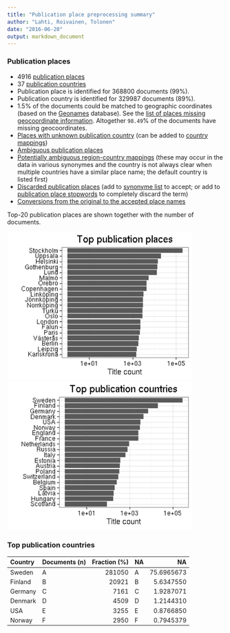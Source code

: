 ```yaml
---
title: "Publication place preprocessing summary"
author: "Lahti, Roivainen, Tolonen"
date: "2016-06-20"
output: markdown_document
---
```


### Publication places

 * 4916 [publication places](output.tables/publication_place_accepted.csv)
 * 37 [publication countries](output.tables/country_accepted.csv) 
 * Publication place is identified for 368800 documents (99%). 
 * Publication country is identified for 329987 documents (89%).
 * 1.5% of the documents could be matched to geographic coordinates (based on the [Geonames](http://download.geonames.org/export/dump/) database). See the [list of places missing geocoordinate information](output.tables/absentgeocoordinates.csv). Altogether ``98.49``% of the documents have missing geocoordinates.
 * [Places with unknown publication country](output.tables/publication_place_missingcountry.csv) (can be added to [country mappings](https://github.com/rOpenGov/bibliographica/blob/master/inst/extdata/reg2country.csv))
 * [Ambiguous publication places](output.tables/publication_place_ambiguous.csv)
 * [Potentially ambiguous region-country mappings](output.tables/publication_country_ambiguous.csv) (these may occur in the data in various synonymes and the country is not always clear when multiple countries have a similar place name; the default country is listed first)
 * [Discarded publication places](output.tables/publication_place_discarded.csv) (add to [synonyme list](https://github.com/rOpenGov/bibliographica/blob/master/inst/extdata/PublicationPlaceSynonymes.csv) to accept; or add to [publication place stopwords](https://github.com/rOpenGov/bibliographica/blob/master/inst/extdata/stopwords_for_place.csv) to completely discard the term)
 * [Conversions from the original to the accepted place names](output.tables/publication_place_conversion_nontrivial.csv)

Top-20 publication places are shown together with the number of documents.

<img src="figure/summaryplace-1.png" title="plot of chunk summaryplace" alt="plot of chunk summaryplace" width="430px" /><img src="figure/summaryplace-2.png" title="plot of chunk summaryplace" alt="plot of chunk summaryplace" width="430px" />


### Top publication countries


|Country |Documents (n) | Fraction (%)|NA |         NA|
|:-------|:-------------|------------:|:--|----------:|
|Sweden  |A             |       281050|A  | 75.6965673|
|Finland |B             |        20921|B  |  5.6347550|
|Germany |C             |         7161|C  |  1.9287071|
|Denmark |D             |         4509|D  |  1.2144310|
|USA     |E             |         3255|E  |  0.8766850|
|Norway  |F             |         2950|F  |  0.7945379|

